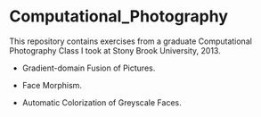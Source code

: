 Computational_Photography
=========================

This repository contains exercises from a graduate Computational Photography Class I took at Stony Brook University, 2013.

- Gradient-domain Fusion of Pictures. 

- Face Morphism.

- Automatic Colorization of Greyscale Faces.

